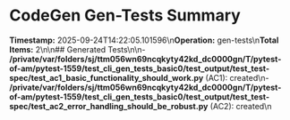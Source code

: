 # CodeGen Gen-Tests Summary

**Timestamp:** 2025-09-24T14:22:05.101596\n**Operation:** gen-tests\n**Total Items:** 2\n\n## Generated Tests\n\n- **/private/var/folders/sj/ttm056wn69ncqkyty42kd_dc0000gn/T/pytest-of-am/pytest-1559/test_cli_gen_tests_basic0/test_output/test_test-spec/test_ac1_basic_functionality_should_work.py** (AC1): created\n- **/private/var/folders/sj/ttm056wn69ncqkyty42kd_dc0000gn/T/pytest-of-am/pytest-1559/test_cli_gen_tests_basic0/test_output/test_test-spec/test_ac2_error_handling_should_be_robust.py** (AC2): created\n